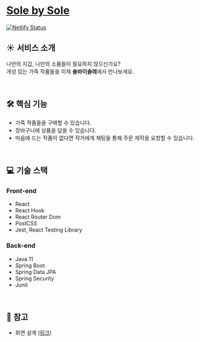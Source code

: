 # [Sole by Sole](https://solebysole.netlify.app/)
[![Netlify Status](https://api.netlify.com/api/v1/badges/56c5eff2-ce6c-475f-bfae-c425ec11e71f/deploy-status)](https://app.netlify.com/sites/solebysole/deploys)

## :sunny: 서비스 소개
나만의 지갑, 나만의 소품들이 필요하지 않으신가요?<br>
개성 있는 가죽 작품들을 이제 **솔바이솔레**에서 만나보세요.

<br>

## 🛠 핵심 기능
- 가죽 작품들을 구매할 수 있습니다.
- 장바구니에 상품을 담을 수 있습니다.
- 마음에 드는 작품이 없다면 작가에게 채팅을 통해 주문 제작을 요청할 수 있습니다.

<br>

## :computer: 기술 스택
### Front-end
- React
- React Hook
- React Router Dom
- PostCSS
- Jest, React Testing Library
### Back-end
- Java 11
- Spring Boot
- Spring Data JPA
- Spring Security
- Junit

<br>

## :ledger: 참고
- 화면 설계 ([링크](https://whimsical.com/9dJwah9meqpQp8YgJgNAhu)) 
